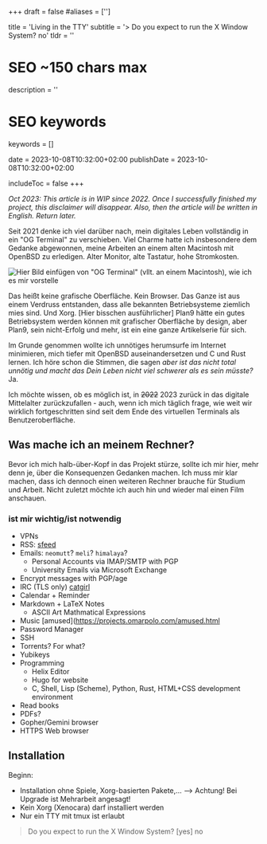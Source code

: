+++
draft = false
#aliases = ['']

title = 'Living in the TTY'
subtitle = '> Do you expect to run the X Window System? no'
tldr = ''

# SEO ~150 chars max
description = ''
# SEO keywords
keywords = []

date = 2023-10-08T10:32:00+02:00
publishDate = 2023-10-08T10:32:00+02:00

includeToc = false
+++

*Oct 2023: This article is in WIP since 2022. Once I successfully finished my project, this disclaimer will disappear. Also, then the article will be written in English. Return later.*

Seit 2021 denke ich viel darüber nach, mein digitales Leben vollständig in ein "OG Terminal" zu verschieben. Viel Charme hatte ich insbesondere dem Gedanke abgewonnen, meine Arbeiten an einem alten Macintosh mit OpenBSD zu erledigen. Alter Monitor, alte Tastatur, hohe Stromkosten.

![Hier Bild einfügen von "OG Terminal" (vllt. an einem Macintosh), wie ich es mir vorstelle]()

Das heißt keine grafische Oberfläche. Kein Browser. Das Ganze ist aus einem Verdruss entstanden, dass alle bekannten Betriebsysteme ziemlich mies sind. Und Xorg. [Hier bisschen ausführlicher] Plan9 hätte ein gutes Betriebsystem werden können mit grafischer Oberfläche by design, aber Plan9, sein nicht-Erfolg und mehr, ist ein eine ganze Artikelserie für sich.

Im Grunde genommen wollte ich unnötiges herumsurfe im Internet minimieren, mich tiefer mit OpenBSD auseinandersetzen und C und Rust lernen. Ich höre schon die Stimmen, die sagen *aber ist das nicht total unnötig und macht das Dein Leben nicht viel schwerer als es sein müsste?* Ja.

Ich möchte wissen, ob es möglich ist, in ~~2022~~ 2023 zurück in das digitale Mittelalter zurückzufallen - auch, wenn ich mich täglich frage, wie weit wir wirklich fortgeschritten sind seit dem Ende des virtuellen Terminals als Benutzeroberfläche.

## Was mache ich an meinem Rechner?

Bevor ich mich halb-über-Kopf in das Projekt stürze, sollte ich mir hier, mehr denn je, über die Konsequenzen Gedanken machen. Ich muss mir klar machen, dass ich dennoch einen weiteren Rechner brauche für Studium und Arbeit. Nicht zuletzt möchte ich auch hin und wieder mal einen Film anschauen.

### ist mir wichtig/ist notwendig

* VPNs
* RSS: [sfeed](https://codemadness.org/sfeed-simple-feed-parser.html)
* Emails: `neomutt`? `meli`? `himalaya`?
	* Personal Accounts via IMAP/SMTP with PGP
	* University Emails via Microsoft Exchange
* Encrypt messages with PGP/age
* IRC (TLS only) [catgirl](https://git.causal.agency/catgirl/about/)
* Calendar + Reminder
* Markdown + LaTeX Notes
	* ASCII Art Mathmatical Expressions
* Music [amused](https://projects.omarpolo.com/amused.html
* Password Manager
* SSH
* Torrents? For what?
* Yubikeys
* Programming
	* Helix Editor
	* Hugo for website
	* C, Shell, Lisp (Scheme), Python, Rust, HTML+CSS development environment
* Read books
* PDFs?
* Gopher/Gemini browser
* HTTPS Web browser

## Installation

Beginn:

* Installation ohne Spiele, Xorg-basierten Pakete,… --> Achtung! Bei Upgrade ist Mehrarbeit angesagt!
* Kein Xorg (Xenocara) darf installiert werden
* Nur ein TTY mit tmux ist erlaubt

> Do you expect to run the X Window System? [yes]
>no

